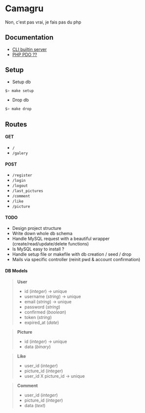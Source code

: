 # Camagru
Non, c'est pas vrai, je fais pas du php

## Documentation
- [CLI builtin server](http://php.net/manual/en/features.commandline.webserver.php)
- [PHP PDO ??](http://php.net/manual/en/book.pdo.php)

## Setup
- Setup db
```bash
$> make setup
```

- Drop db
```bash
$> make drop
```

## Routes
#### GET
- `/`
- `/galery`

#### POST
- `/register`
- `/login`
- `/logout`
- `/last_pictures`
- `/comment`
- `/like`
- `/picture`

#### TODO
- Design project structure
- Write down whole db schema
- Handle MySQL request with a beautiful wrapper (create/read/update/delete functions)
- Is MySQL easy to install ?
- Handle setup file or makefile with db creation / seed / drop
- Mails via specific controller (reinit pwd & account confirmation)

#### DB Models
> **User**
> - id (*integer*) -> unique
>  - username (*string*) -> unique
> - email (*string*) -> unique
> - password (*string*)
> - confirmed (*boolean*)
> - token (*string*)
> - expired_at (*date*)
 
> **Picture**
> - id (*integer*) -> unique
> - data (*binary*)

> **Like**
> - user_id (*integer*)
> - picture_id (*integer*)
> - user_id X picture_id -> unique

> **Comment**
> - user_id (*integer*)
> - picture_id (*integer*)
> - data (*text*)

